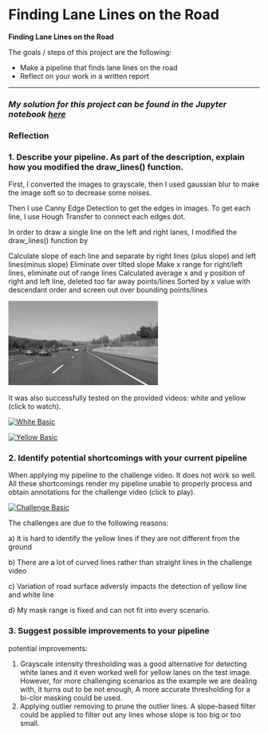 # **Finding Lane Lines on the Road** 



**Finding Lane Lines on the Road**

The goals / steps of this project are the following:
* Make a pipeline that finds lane lines on the road
* Reflect on your work in a written report


[//]: # (Image References)

[image1]: ./examples/grayscale.jpg "Grayscale"

---

### *My solution for this project can be found in the Jupyter notebook [here](https://github.com/baikeshen/CarND-LaneLines-P1/blob/master/P1.ipynb)*



### Reflection

### 1. Describe your pipeline. As part of the description, explain how you modified the draw_lines() function.
First, I converted the images to grayscale, then I used gaussian blur to make the image soft so to decrease some noises.

Then I use Canny Edge Detection to get the edges in images. To get each line, I use Hough Transfer to connect each edges dot.

In order to draw a single line on the left and right lanes, I modified the draw_lines() function by

Calculate slope of each line and separate by right lines (plus slope) and left lines(minus slope)
Eliminate over tilted slope
Make x range for right/left lines, eliminate out of range lines
Calculated average x and y position of right and left line, deleted too far away points/lines
Sorted by x value with descendant order and screen out over bounding points/lines

![alt text][image1]


It was also successfully tested on the provided videos: white and yellow (click to watch).

[![White Basic](http://img.youtube.com/vi/pvyCv6XrOyY/0.jpg)](https://youtu.be/Cd1qrCZvP9c "Self-Driving Car Nanodegree - P1: Finding Lane Lines - White Basic")


[![Yellow Basic](http://img.youtube.com/vi/qAYoS7JaMnk/0.jpg)](https://youtu.be/WXSAXp6eKEY "Self-Driving Car Nanodegree - P1: Finding Lane Lines - Yellow Basic")

### 2. Identify potential shortcomings with your current pipeline

When applying my pipeline to the challenge video. It does not work so well. All these shortcomings render my pipeline unable to properly process and obtain annotations for the challenge video (click to play).

[![Challenge Basic](http://img.youtube.com/vi/GubKeWtd768/0.jpg)](https://youtu.be/Slz_H4X-YMM "Self-Driving Car Nanodegree - P1: Finding Lane Lines - Challenge Basic")

The challenges are due to the following reasons:

 a) It is hard to identify the yellow lines if they are not different from the ground
 
 b) There are a lot of curved lines rather than straight lines in the challenge video
 
 c) Variation of road surface adversly impacts the detection of yellow line and white line
 
 d) My mask range is fixed and can not fit into every scenario.


### 3. Suggest possible improvements to your pipeline

potential improvements:
1) Grayscale intensity thresholding was a good alternative for detecting white lanes and it even worked well for yellow lanes on the test image. However, for more challenging scenarios as the example we are dealing with, it turns out to be not enough, A more accurate thresholding for a bi-clor masking could be used.
2) Applying outlier removing to prune the outlier lines. A slope-based filter could be applied to filter out any lines whose slope is too big or too small.




